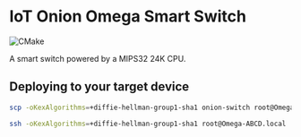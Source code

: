 # IoT Onion Omega Smart Switch

![CMake](https://github.com/ldalonzo/iot-onion-remote-switch/workflows/CMake/badge.svg)

A smart switch powered by a MIPS32 24K CPU.

## Deploying to your target device
```bash
scp -oKexAlgorithms=+diffie-hellman-group1-sha1 onion-switch root@Omega-ABCD.local:onion-switch
```

```bash
ssh -oKexAlgorithms=+diffie-hellman-group1-sha1 root@Omega-ABCD.local
```
